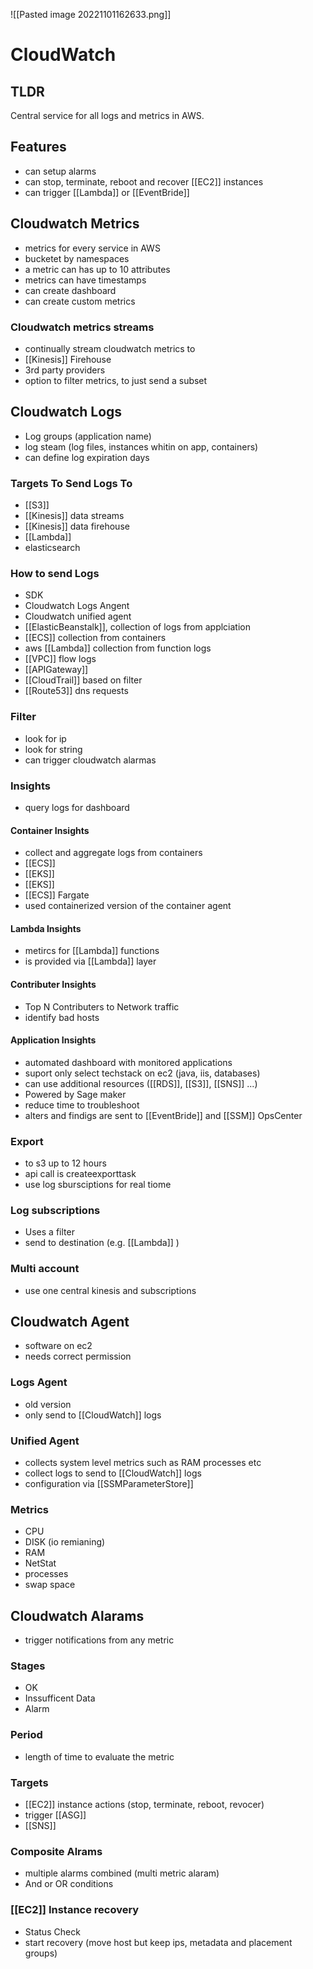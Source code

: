 ![[Pasted image 20221101162633.png]]
# CloudWatch

## TLDR
Central service for all logs and metrics in AWS.

## Features
- can setup alarms
- can stop, terminate, reboot and recover [[EC2]] instances
- can trigger [[Lambda]] or [[EventBride]]

## Cloudwatch Metrics
- metrics for every service in AWS
- bucketet by namespaces
- a metric can has up to 10 attributes
- metrics can have timestamps
- can create dashboard
- can create custom metrics

### Cloudwatch metrics streams
- continually stream cloudwatch metrics to 
- [[Kinesis]] Firehouse
- 3rd party providers
- option to filter metrics, to just send a subset

## Cloudwatch Logs
- Log groups (application name)
- log steam (log files, instances whitin on app, containers)
- can define log expiration days

### Targets To Send Logs To
- [[S3]]
- [[Kinesis]] data streams
- [[Kinesis]] data firehouse
- [[Lambda]]
- elasticsearch

### How to send Logs
- SDK
- Cloudwatch Logs Angent
- Cloudwatch unified agent
- [[ElasticBeanstalk]], collection of logs from applciation
- [[ECS]] collection from containers
- aws [[Lambda]] collection from function logs
- [[VPC]] flow logs
- [[APIGateway]]
- [[CloudTrail]] based on filter
- [[Route53]] dns requests

### Filter 
- look for ip 
- look for string
- can trigger cloudwatch alarmas

### Insights
- query logs for dashboard

#### Container Insights
- collect and aggregate logs from containers
- [[ECS]]
- [[EKS]]
- [[EKS]]
- [[ECS]] Fargate
- used containerized version of the container agent

#### Lambda Insights
- metircs for [[Lambda]] functions
- is provided via [[Lambda]] layer

#### Contributer Insights
- Top N Contributers to Network traffic
- identify bad hosts

#### Application Insights
- automated dashboard with monitored applications
- suport only select techstack on ec2 (java, iis, databases)
- can use additional resources ([[RDS]], [[S3]], [[SNS]] ...)
- Powered by Sage maker
- reduce time to troubleshoot
- alters and findigs are sent to [[EventBride]] and [[SSM]] OpsCenter

### Export
-  to s3 up to 12 hours
- api call is createexporttask
- use log sbursciptions for real tiome

### Log subscriptions
- Uses a filter
- send to destination (e.g. [[Lambda]] )

### Multi account
- use one  central kinesis and subscriptions

## Cloudwatch Agent
- software on ec2
- needs correct permission

### Logs Agent
- old version 
- only send to [[CloudWatch]] logs

### Unified Agent
- collects system level metrics such as RAM processes etc
- collect logs to send to [[CloudWatch]] logs
- configuration via [[SSMParameterStore]] 

### Metrics
- CPU
- DISK (io remianing)
- RAM
- NetStat
- processes
- swap space

## Cloudwatch Alarams
- trigger notifications from any metric

### Stages
- OK
- Inssufficent Data
- Alarm

### Period
- length of time to evaluate the metric

### Targets
- [[EC2]] instance actions (stop, terminate, reboot, revocer)
- trigger [[ASG]]
- [[SNS]]

### Composite Alrams
- multiple alarms combined (multi metric alaram)
- And or OR conditions

### [[EC2]] Instance recovery
- Status Check
- start recovery (move host but keep ips, metadata and placement groups)